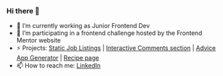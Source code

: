 ### Hi there 👋

- 🔭 I’m currently working as Junior Frontend Dev
- 🌱 I’m participating in a frontend challenge hosted by the Frontend Mentor website
- ⚡ Projects:
  [Static Job Listings](https://static-job-listings-master-71aswupdj.vercel.app/) |
  [Interactive Comments section](https://interactive-comments-section-ivory-pi.vercel.app/) |
  [Advice App Generator](https://advice-app-generator-ten.vercel.app/) |
  [Recipe page](https://recipe-page-beryl.vercel.app/)
- 📫 How to reach me:
  [LinkedIn](https://www.linkedin.com/in/natalia-pi%C3%B3rkowska-5075b6190/)
  

<!--
**NataliaPiorkowska/NataliaPiorkowska** is a ✨ _special_ ✨ repository because its `README.md` (this file) appears on your GitHub profile.

Here are some ideas to get you started:

- 🔭 I’m currently working on ...
- 🌱 I’m currently learning ...
- 👯 I’m looking to collaborate on ...
- 🤔 I’m looking for help with ...
- 💬 Ask me about ...
- 📫 How to reach me: ...
- 😄 Pronouns: ...
- ⚡ Fun fact: ...
-->
